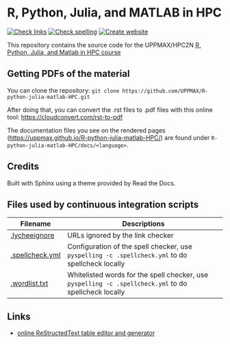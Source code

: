 # R, Python, Julia, and MATLAB in HPC

[![Check links](https://github.com/UPPMAX/R-python-julia-matlab-HPC/actions/workflows/check_links.yaml/badge.svg?branch=main)](https://github.com/UPPMAX/R-python-julia-matlab-HPC/actions/workflows/check_links.yaml)
[![Check spelling](https://github.com/UPPMAX/R-python-julia-matlab-HPC/actions/workflows/check_spelling.yaml/badge.svg?branch=main)](https://github.com/UPPMAX/R-python-julia-matlab-HPC/actions/workflows/check_spelling.yaml)
[![Create website](https://github.com/UPPMAX/R-python-julia-matlab-HPC/actions/workflows/create_website.yaml/badge.svg?branch=main)](https://github.com/UPPMAX/R-python-julia-matlab-HPC/actions/workflows/create_website.yaml)

This repository contains the source code for the UPPMAX/HPC2N [R, Python, Julia, and Matlab in HPC course](https://uppmax.github.io/R-python-julia-matlab-HPC/)

## Getting PDFs of the material

You can clone the repository: ``git clone https://github.com/UPPMAX/R-python-julia-matlab-HPC.git``

After doing that, you can convert the .rst files to .pdf files with this online tool: https://cloudconvert.com/rst-to-pdf 

The documentation files you see on the rendered pages (https://uppmax.github.io/R-python-julia-matlab-HPC/) are found under ``R-python-julia-matlab-HPC/docs/<language>``.

## Credits

Built with Sphinx using a theme provided by Read the Docs. 

## Files used by continuous integration scripts

Filename                           |Descriptions
-----------------------------------|------------------------------------------------------------------------------------------------------
[.lycheeignore](.lycheeignore)     |URLs ignored by the link checker
[.spellcheck.yml](.spellcheck.yml) |Configuration of the spell checker, use `pyspelling -c .spellcheck.yml` to do spellcheck locally
[.wordlist.txt](.wordlist.txt)     |Whitelisted words for the spell checker, use `pyspelling -c .spellcheck.yml` to do spellcheck locally

## Links

 * [online ReStructedText table editor and generator](https://tableconvert.com/restructuredtext-generator)
